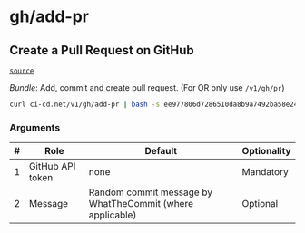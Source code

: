 # gh/add-pr

## Create a Pull Request on GitHub
[`source`](https://github.com/omrilotan/ci-cd.net/blob/main/src/v1/gh/add-pr)

*Bundle*: Add, commit and create pull request. (For OR only use `/v1/gh/pr`)

```sh
curl ci-cd.net/v1/gh/add-pr | bash -s ee977806d7286510da8b9a7492ba58e2484c0ecc
```

### Arguments

| # | Role | Default | Optionality
| --- | --- | --- | ---
| 1 | GitHub API token | none | Mandatory
| 2 | Message | Random commit message by WhatTheCommit (where applicable) | Optional
